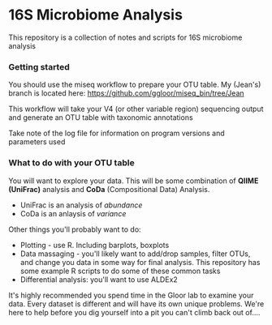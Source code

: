 # 16S Microbiome Analysis
This repository is a collection of notes and scripts for 16S microbiome analysis

### Getting started
You should use the miseq workflow to prepare your OTU table. My (Jean's) branch is located here:
https://github.com/ggloor/miseq_bin/tree/Jean

This workflow will take your V4 (or other variable region) sequencing output and generate an OTU table with taxonomic annotations

Take note of the log file for information on program versions and parameters used

### What to do with your OTU table

You will want to explore your data. This will be some combination of **QIIME (UniFrac)** analysis and **CoDa** (Compositional Data) Analysis.
- UniFrac is an analysis of *abundance*
- CoDa is an anlaysis of *variance*

Other things you'll probably want to do:
- Plotting - use R. Including barplots, boxplots
- Data massaging - you'll likely want to add/drop samples, filter OTUs, and change you data in some way for final analysis. This repository has some example R scripts to do some of these common tasks
- Differential analysis: you'll want to use ALDEx2

It's highly recommended you spend time in the Gloor lab to examine your data. Every dataset is different and will have its own unique problems. We're here to help before you dig yourself into a pit you can't climb back out of....
